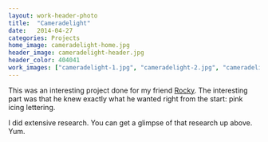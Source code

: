 ```yaml
---
layout: work-header-photo
title:  "Cameradelight"
date:   2014-04-27
categories: Projects
home_image: cameradelight-home.jpg
header_image: cameradelight-header.jpg
header_color: 404041
work_images: ["cameradelight-1.jpg", "cameradelight-2.jpg", "cameradelight-3.jpg"]
---
```


This was an interesting project done for my friend <a href="http://cameradelightfilms.com/">Rocky</a>. The interesting part was that he knew exactly what he wanted right from the start: pink icing lettering.

I did extensive research. You can get a glimpse of that research up above. Yum.
